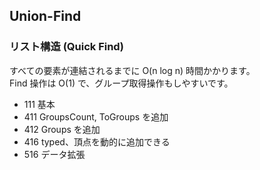 ## Union-Find

### リスト構造 (Quick Find)
すべての要素が連結されるまでに O(n log n) 時間かかります。  
Find 操作は O(1) で、グループ取得操作もしやすいです。
- 111 基本
- 411 GroupsCount, ToGroups を追加
- 412 Groups を追加
- 416 typed、頂点を動的に追加できる
- 516 データ拡張
